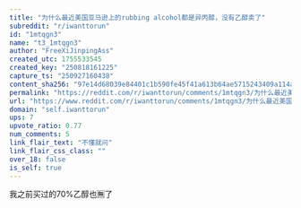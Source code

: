 ```yaml
---
title: "为什么最近美国亚马逊上的rubbing alcohol都是异丙醇，没有乙醇卖了"
subreddit: "r/iwanttorun"
id: "1mtqgn3"
name: "t3_1mtqgn3"
author: "FreeXiJinpingAss"
created_utc: 1755533545
created_key: "250818161225"
capture_ts: "250927160438"
content_sha256: "97e14d68039e84401c1b590fe45f41a613b64ae5715243409a114a99d147d4a7"
permalink: "https://reddit.com/r/iwanttorun/comments/1mtqgn3/为什么最近美国亚马逊上的rubbing_alcohol都是异丙醇没有乙醇卖了/"
url: "https://www.reddit.com/r/iwanttorun/comments/1mtqgn3/为什么最近美国亚马逊上的rubbing_alcohol都是异丙醇没有乙醇卖了/"
domain: "self.iwanttorun"
ups: 7
upvote_ratio: 0.77
num_comments: 5
link_flair_text: "不懂就问"
link_flair_css_class: ""
over_18: false
is_self: true
---
```


我之前买过的70%乙醇也🈚️了
